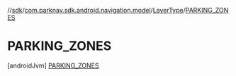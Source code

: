 //[sdk](../../../../index.md)/[com.parknav.sdk.android.navigation.model](../../index.md)/[LayerType](../index.md)/[PARKING_ZONES](index.md)



# PARKING_ZONES  
 [androidJvm] [PARKING_ZONES](index.md)  
   


